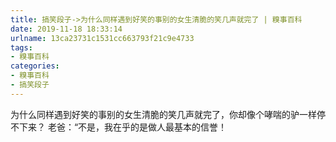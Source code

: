 ```yaml
---
title: 搞笑段子->为什么同样遇到好笑的事别的女生清脆的笑几声就完了 | 糗事百科
date: 2019-11-18 18:33:14
urlname: 13ca23731c1531cc663793f21c9e4733
tags: 
- 糗事百科
categories:
- 糗事百科
- 搞笑段子
---
```

为什么同样遇到好笑的事别的女生清脆的笑几声就完了，你却像个哮喘的驴一样停不下来？ 老爸：“不是，我在乎的是做人最基本的信誉！


